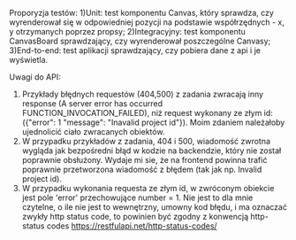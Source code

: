 Proporyzja testów:
1)Unit: test komponentu Canvas, który sprawdza, czy wyrenderował się w odpowiedniej pozycji na podstawie współrzędnych - x, y otrzymanych poprzez propsy;
2)Integracyjny: test komponentu CanvasBoard sprawdzający, czy wyrenderował poszczególne Canvasy;
3)End-to-end: test aplikacji sprawdzający, czy pobiera dane z api i je wyświetla.

Uwagi do API:

1. Przykłady błędnych requestów (404,500) z zadania zwracają inny response
   (A server error has occurred FUNCTION_INVOCATION_FAILED),
   niż request wykonany ze złym id:
   ({"error": 1 "message": "Inavalid project id"}).
   Moim zdaniem należałoby ujednolicić ciało zwracanych obiektów.
2. W przypadku przykładów z zadania, 404 i 500, wiadomość zwrotna wygląda jak bezpośredni błąd w kodzie na backendzie, który nie został poprawnie obsłużony.
   Wydaje mi sie, że na frontend powinna trafić poprawnie przetworzona wiadomość z błędem (tak jak np. Invalid project id).
3. W przypadku wykonania requesta ze złym id, w zwróconym obiekcie jest pole 'error' przechowujące number = 1. Nie jest to dla mnie czytelne, o ile nie jest to wewnętrzny, umowny kod błędu, i ma oznaczać zwykły http status code, to powinien być zgodny z konwencją http-status codes https://restfulapi.net/http-status-codes/
